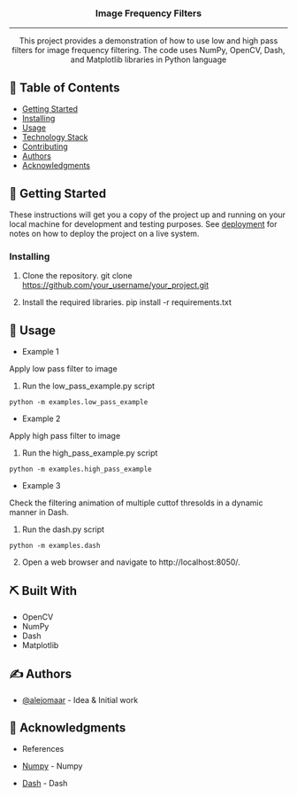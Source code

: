 <h3 align="center">Image Frequency Filters</h3>

---

<p align="center"> This project provides a demonstration of how to use low and high pass filters for image frequency filtering. The code uses NumPy, OpenCV, Dash, and Matplotlib libraries in Python language
    <br> 
</p>

## 📝 Table of Contents
- [Getting Started](#getting_started)
- [Installing](#installing)
- [Usage](#usage)
- [Technology Stack](#tech_stack)
- [Contributing](../CONTRIBUTING.md)
- [Authors](#authors)
- [Acknowledgments](#acknowledgments)


## 🏁 Getting Started <a name = "getting_started"></a>

These instructions will get you a copy of the project up and running on your local machine for development
and testing purposes. See [deployment](#deployment) for notes on how to deploy the project on a live system.

### Installing <a name="installing"></a>

1. Clone the repository.
   git clone https://github.com/your_username/your_project.git

2. Install the required libraries.
   pip install -r requirements.txt

## 🎈 Usage <a name="usage"></a>

- Example 1

Apply low pass filter to image

1. Run the low_pass_example.py script

```
python -m examples.low_pass_example
```

- Example 2

Apply high pass filter to image

1. Run the high_pass_example.py script

```
python -m examples.high_pass_example
```

- Example 3

Check the filtering animation of multiple cuttof thresolds in a dynamic manner in Dash.

1. Run the dash.py script

```
python -m examples.dash
```

2. Open a web browser and navigate to http://localhost:8050/.

## ⛏️ Built With <a name = "tech_stack"></a>

- OpenCV
- NumPy
- Dash
- Matplotlib

## ✍️ Authors <a name = "authors"></a>

- [@alejomaar](https://github.com/alejomaar) - Idea & Initial work

## 🎉 Acknowledgments <a name = "acknowledgments"></a>

- References

- [Numpy](https://numpy.org/doc/stable/) - Numpy
- [Dash](https://dash.plotly.com/) - Dash
